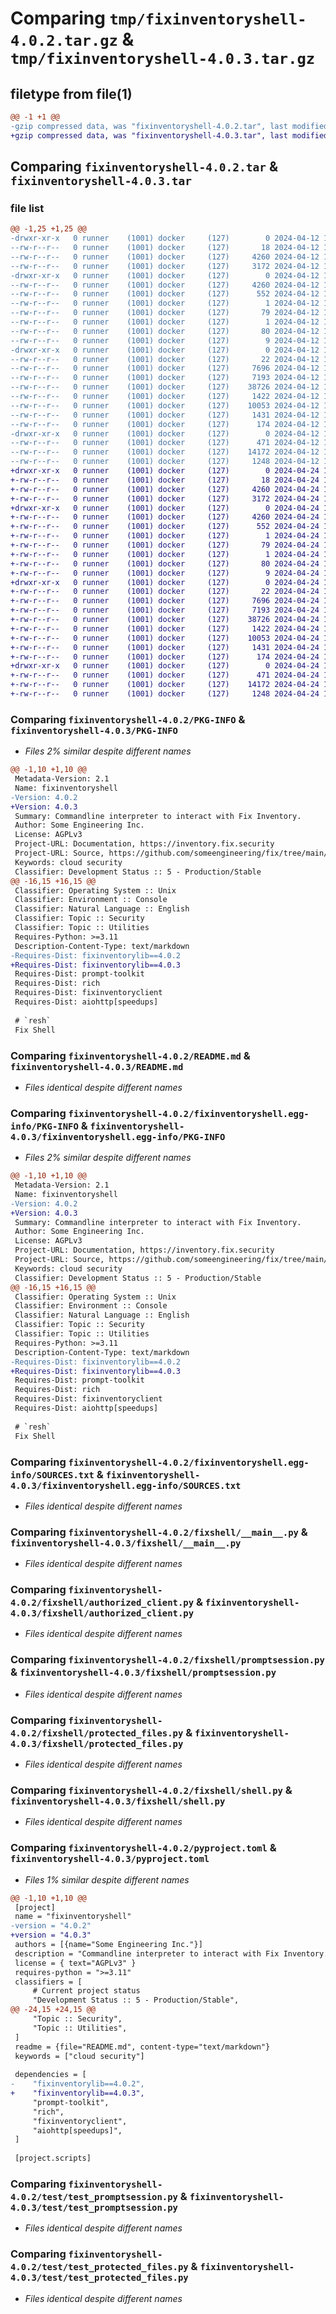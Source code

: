 # Comparing `tmp/fixinventoryshell-4.0.2.tar.gz` & `tmp/fixinventoryshell-4.0.3.tar.gz`

## filetype from file(1)

```diff
@@ -1 +1 @@
-gzip compressed data, was "fixinventoryshell-4.0.2.tar", last modified: Fri Apr 12 12:14:48 2024, max compression
+gzip compressed data, was "fixinventoryshell-4.0.3.tar", last modified: Wed Apr 24 10:33:09 2024, max compression
```

## Comparing `fixinventoryshell-4.0.2.tar` & `fixinventoryshell-4.0.3.tar`

### file list

```diff
@@ -1,25 +1,25 @@
-drwxr-xr-x   0 runner    (1001) docker     (127)        0 2024-04-12 12:14:48.809072 fixinventoryshell-4.0.2/
--rw-r--r--   0 runner    (1001) docker     (127)       18 2024-04-12 12:10:51.000000 fixinventoryshell-4.0.2/MANIFEST.in
--rw-r--r--   0 runner    (1001) docker     (127)     4260 2024-04-12 12:14:48.809072 fixinventoryshell-4.0.2/PKG-INFO
--rw-r--r--   0 runner    (1001) docker     (127)     3172 2024-04-12 12:10:51.000000 fixinventoryshell-4.0.2/README.md
-drwxr-xr-x   0 runner    (1001) docker     (127)        0 2024-04-12 12:14:48.809072 fixinventoryshell-4.0.2/fixinventoryshell.egg-info/
--rw-r--r--   0 runner    (1001) docker     (127)     4260 2024-04-12 12:14:48.000000 fixinventoryshell-4.0.2/fixinventoryshell.egg-info/PKG-INFO
--rw-r--r--   0 runner    (1001) docker     (127)      552 2024-04-12 12:14:48.000000 fixinventoryshell-4.0.2/fixinventoryshell.egg-info/SOURCES.txt
--rw-r--r--   0 runner    (1001) docker     (127)        1 2024-04-12 12:14:48.000000 fixinventoryshell-4.0.2/fixinventoryshell.egg-info/dependency_links.txt
--rw-r--r--   0 runner    (1001) docker     (127)       79 2024-04-12 12:14:48.000000 fixinventoryshell-4.0.2/fixinventoryshell.egg-info/entry_points.txt
--rw-r--r--   0 runner    (1001) docker     (127)        1 2024-04-12 12:12:00.000000 fixinventoryshell-4.0.2/fixinventoryshell.egg-info/not-zip-safe
--rw-r--r--   0 runner    (1001) docker     (127)       80 2024-04-12 12:14:48.000000 fixinventoryshell-4.0.2/fixinventoryshell.egg-info/requires.txt
--rw-r--r--   0 runner    (1001) docker     (127)        9 2024-04-12 12:14:48.000000 fixinventoryshell-4.0.2/fixinventoryshell.egg-info/top_level.txt
-drwxr-xr-x   0 runner    (1001) docker     (127)        0 2024-04-12 12:14:48.809072 fixinventoryshell-4.0.2/fixshell/
--rw-r--r--   0 runner    (1001) docker     (127)       22 2024-04-12 12:10:51.000000 fixinventoryshell-4.0.2/fixshell/__init__.py
--rw-r--r--   0 runner    (1001) docker     (127)     7696 2024-04-12 12:10:51.000000 fixinventoryshell-4.0.2/fixshell/__main__.py
--rw-r--r--   0 runner    (1001) docker     (127)     7193 2024-04-12 12:10:51.000000 fixinventoryshell-4.0.2/fixshell/authorized_client.py
--rw-r--r--   0 runner    (1001) docker     (127)    38726 2024-04-12 12:10:51.000000 fixinventoryshell-4.0.2/fixshell/promptsession.py
--rw-r--r--   0 runner    (1001) docker     (127)     1422 2024-04-12 12:10:51.000000 fixinventoryshell-4.0.2/fixshell/protected_files.py
--rw-r--r--   0 runner    (1001) docker     (127)    10053 2024-04-12 12:10:51.000000 fixinventoryshell-4.0.2/fixshell/shell.py
--rw-r--r--   0 runner    (1001) docker     (127)     1431 2024-04-12 12:10:51.000000 fixinventoryshell-4.0.2/pyproject.toml
--rw-r--r--   0 runner    (1001) docker     (127)      174 2024-04-12 12:14:48.809072 fixinventoryshell-4.0.2/setup.cfg
-drwxr-xr-x   0 runner    (1001) docker     (127)        0 2024-04-12 12:14:48.809072 fixinventoryshell-4.0.2/test/
--rw-r--r--   0 runner    (1001) docker     (127)      471 2024-04-12 12:10:51.000000 fixinventoryshell-4.0.2/test/test_auth.py
--rw-r--r--   0 runner    (1001) docker     (127)    14172 2024-04-12 12:10:51.000000 fixinventoryshell-4.0.2/test/test_promptsession.py
--rw-r--r--   0 runner    (1001) docker     (127)     1248 2024-04-12 12:10:51.000000 fixinventoryshell-4.0.2/test/test_protected_files.py
+drwxr-xr-x   0 runner    (1001) docker     (127)        0 2024-04-24 10:33:09.206687 fixinventoryshell-4.0.3/
+-rw-r--r--   0 runner    (1001) docker     (127)       18 2024-04-24 10:29:16.000000 fixinventoryshell-4.0.3/MANIFEST.in
+-rw-r--r--   0 runner    (1001) docker     (127)     4260 2024-04-24 10:33:09.206687 fixinventoryshell-4.0.3/PKG-INFO
+-rw-r--r--   0 runner    (1001) docker     (127)     3172 2024-04-24 10:29:16.000000 fixinventoryshell-4.0.3/README.md
+drwxr-xr-x   0 runner    (1001) docker     (127)        0 2024-04-24 10:33:09.206687 fixinventoryshell-4.0.3/fixinventoryshell.egg-info/
+-rw-r--r--   0 runner    (1001) docker     (127)     4260 2024-04-24 10:33:09.000000 fixinventoryshell-4.0.3/fixinventoryshell.egg-info/PKG-INFO
+-rw-r--r--   0 runner    (1001) docker     (127)      552 2024-04-24 10:33:09.000000 fixinventoryshell-4.0.3/fixinventoryshell.egg-info/SOURCES.txt
+-rw-r--r--   0 runner    (1001) docker     (127)        1 2024-04-24 10:33:09.000000 fixinventoryshell-4.0.3/fixinventoryshell.egg-info/dependency_links.txt
+-rw-r--r--   0 runner    (1001) docker     (127)       79 2024-04-24 10:33:09.000000 fixinventoryshell-4.0.3/fixinventoryshell.egg-info/entry_points.txt
+-rw-r--r--   0 runner    (1001) docker     (127)        1 2024-04-24 10:30:24.000000 fixinventoryshell-4.0.3/fixinventoryshell.egg-info/not-zip-safe
+-rw-r--r--   0 runner    (1001) docker     (127)       80 2024-04-24 10:33:09.000000 fixinventoryshell-4.0.3/fixinventoryshell.egg-info/requires.txt
+-rw-r--r--   0 runner    (1001) docker     (127)        9 2024-04-24 10:33:09.000000 fixinventoryshell-4.0.3/fixinventoryshell.egg-info/top_level.txt
+drwxr-xr-x   0 runner    (1001) docker     (127)        0 2024-04-24 10:33:09.206687 fixinventoryshell-4.0.3/fixshell/
+-rw-r--r--   0 runner    (1001) docker     (127)       22 2024-04-24 10:29:16.000000 fixinventoryshell-4.0.3/fixshell/__init__.py
+-rw-r--r--   0 runner    (1001) docker     (127)     7696 2024-04-24 10:29:16.000000 fixinventoryshell-4.0.3/fixshell/__main__.py
+-rw-r--r--   0 runner    (1001) docker     (127)     7193 2024-04-24 10:29:16.000000 fixinventoryshell-4.0.3/fixshell/authorized_client.py
+-rw-r--r--   0 runner    (1001) docker     (127)    38726 2024-04-24 10:29:16.000000 fixinventoryshell-4.0.3/fixshell/promptsession.py
+-rw-r--r--   0 runner    (1001) docker     (127)     1422 2024-04-24 10:29:16.000000 fixinventoryshell-4.0.3/fixshell/protected_files.py
+-rw-r--r--   0 runner    (1001) docker     (127)    10053 2024-04-24 10:29:16.000000 fixinventoryshell-4.0.3/fixshell/shell.py
+-rw-r--r--   0 runner    (1001) docker     (127)     1431 2024-04-24 10:29:16.000000 fixinventoryshell-4.0.3/pyproject.toml
+-rw-r--r--   0 runner    (1001) docker     (127)      174 2024-04-24 10:33:09.210687 fixinventoryshell-4.0.3/setup.cfg
+drwxr-xr-x   0 runner    (1001) docker     (127)        0 2024-04-24 10:33:09.206687 fixinventoryshell-4.0.3/test/
+-rw-r--r--   0 runner    (1001) docker     (127)      471 2024-04-24 10:29:16.000000 fixinventoryshell-4.0.3/test/test_auth.py
+-rw-r--r--   0 runner    (1001) docker     (127)    14172 2024-04-24 10:29:16.000000 fixinventoryshell-4.0.3/test/test_promptsession.py
+-rw-r--r--   0 runner    (1001) docker     (127)     1248 2024-04-24 10:29:16.000000 fixinventoryshell-4.0.3/test/test_protected_files.py
```

### Comparing `fixinventoryshell-4.0.2/PKG-INFO` & `fixinventoryshell-4.0.3/PKG-INFO`

 * *Files 2% similar despite different names*

```diff
@@ -1,10 +1,10 @@
 Metadata-Version: 2.1
 Name: fixinventoryshell
-Version: 4.0.2
+Version: 4.0.3
 Summary: Commandline interpreter to interact with Fix Inventory.
 Author: Some Engineering Inc.
 License: AGPLv3
 Project-URL: Documentation, https://inventory.fix.security
 Project-URL: Source, https://github.com/someengineering/fix/tree/main/fixshell
 Keywords: cloud security
 Classifier: Development Status :: 5 - Production/Stable
@@ -16,15 +16,15 @@
 Classifier: Operating System :: Unix
 Classifier: Environment :: Console
 Classifier: Natural Language :: English
 Classifier: Topic :: Security
 Classifier: Topic :: Utilities
 Requires-Python: >=3.11
 Description-Content-Type: text/markdown
-Requires-Dist: fixinventorylib==4.0.2
+Requires-Dist: fixinventorylib==4.0.3
 Requires-Dist: prompt-toolkit
 Requires-Dist: rich
 Requires-Dist: fixinventoryclient
 Requires-Dist: aiohttp[speedups]
 
 # `resh`
 Fix Shell
```

### Comparing `fixinventoryshell-4.0.2/README.md` & `fixinventoryshell-4.0.3/README.md`

 * *Files identical despite different names*

### Comparing `fixinventoryshell-4.0.2/fixinventoryshell.egg-info/PKG-INFO` & `fixinventoryshell-4.0.3/fixinventoryshell.egg-info/PKG-INFO`

 * *Files 2% similar despite different names*

```diff
@@ -1,10 +1,10 @@
 Metadata-Version: 2.1
 Name: fixinventoryshell
-Version: 4.0.2
+Version: 4.0.3
 Summary: Commandline interpreter to interact with Fix Inventory.
 Author: Some Engineering Inc.
 License: AGPLv3
 Project-URL: Documentation, https://inventory.fix.security
 Project-URL: Source, https://github.com/someengineering/fix/tree/main/fixshell
 Keywords: cloud security
 Classifier: Development Status :: 5 - Production/Stable
@@ -16,15 +16,15 @@
 Classifier: Operating System :: Unix
 Classifier: Environment :: Console
 Classifier: Natural Language :: English
 Classifier: Topic :: Security
 Classifier: Topic :: Utilities
 Requires-Python: >=3.11
 Description-Content-Type: text/markdown
-Requires-Dist: fixinventorylib==4.0.2
+Requires-Dist: fixinventorylib==4.0.3
 Requires-Dist: prompt-toolkit
 Requires-Dist: rich
 Requires-Dist: fixinventoryclient
 Requires-Dist: aiohttp[speedups]
 
 # `resh`
 Fix Shell
```

### Comparing `fixinventoryshell-4.0.2/fixinventoryshell.egg-info/SOURCES.txt` & `fixinventoryshell-4.0.3/fixinventoryshell.egg-info/SOURCES.txt`

 * *Files identical despite different names*

### Comparing `fixinventoryshell-4.0.2/fixshell/__main__.py` & `fixinventoryshell-4.0.3/fixshell/__main__.py`

 * *Files identical despite different names*

### Comparing `fixinventoryshell-4.0.2/fixshell/authorized_client.py` & `fixinventoryshell-4.0.3/fixshell/authorized_client.py`

 * *Files identical despite different names*

### Comparing `fixinventoryshell-4.0.2/fixshell/promptsession.py` & `fixinventoryshell-4.0.3/fixshell/promptsession.py`

 * *Files identical despite different names*

### Comparing `fixinventoryshell-4.0.2/fixshell/protected_files.py` & `fixinventoryshell-4.0.3/fixshell/protected_files.py`

 * *Files identical despite different names*

### Comparing `fixinventoryshell-4.0.2/fixshell/shell.py` & `fixinventoryshell-4.0.3/fixshell/shell.py`

 * *Files identical despite different names*

### Comparing `fixinventoryshell-4.0.2/pyproject.toml` & `fixinventoryshell-4.0.3/pyproject.toml`

 * *Files 1% similar despite different names*

```diff
@@ -1,10 +1,10 @@
 [project]
 name = "fixinventoryshell"
-version = "4.0.2"
+version = "4.0.3"
 authors = [{name="Some Engineering Inc."}]
 description = "Commandline interpreter to interact with Fix Inventory."
 license = { text="AGPLv3" }
 requires-python = ">=3.11"
 classifiers = [
     # Current project status
     "Development Status :: 5 - Production/Stable",
@@ -24,15 +24,15 @@
     "Topic :: Security",
     "Topic :: Utilities",
 ]
 readme = {file="README.md", content-type="text/markdown"}
 keywords = ["cloud security"]
 
 dependencies = [
-    "fixinventorylib==4.0.2",
+    "fixinventorylib==4.0.3",
     "prompt-toolkit",
     "rich",
     "fixinventoryclient",
     "aiohttp[speedups]",
 ]
 
 [project.scripts]
```

### Comparing `fixinventoryshell-4.0.2/test/test_promptsession.py` & `fixinventoryshell-4.0.3/test/test_promptsession.py`

 * *Files identical despite different names*

### Comparing `fixinventoryshell-4.0.2/test/test_protected_files.py` & `fixinventoryshell-4.0.3/test/test_protected_files.py`

 * *Files identical despite different names*

